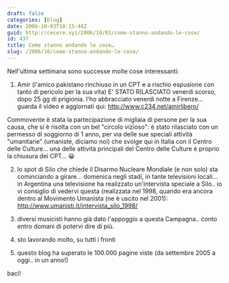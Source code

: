 ```yaml
---
draft: false
categories: [blog]
date: 2006-10-03T10:15:44Z
guid: http://cecere.xyz/2006/10/03/come-stanno-andando-le-cose/
id: 437
title: Come stanno andando le cose…
slug: /2006/10/come-stanno-andando-le-cose/
---
```


Nell'ultima settimana sono successe molte cose interessanti:

1) Amir (l'amico pakistano rinchiuso in un CPT e a rischio espusione con tanto di pericolo per la sua vita) E' STATO RILASCIATO venerdì scorso, dopo 25 gg di prigionia. l'ho abbracciato venerdì notte a Firenze… guarda il video e aggiornati qui: <http://www.c234.net/amirlibero/>

Commovente è stata la partecipazione di migliaia di persone per la sua causa, che si è risolta con un bel "circolo vizioso": è stato rilasciato con un permesso di soggiorno di 1 anno, per via delle sue speciali attività "umanitarie" (umaniste, diciamo noi) che svolge qui in Italia con il Centro delle Culture… una delle attività principali del Centro delle Culture è proprio la chiusura dei CPT… 😀

2) lo spot di Silo che chiede il Disarmo Nucleare Mondiale (e non solo) sta cominciando a girare… domenica negli stadi, in tante televisioni locali… in Argentina una televisione ha realizzato un'intervista speciale a Silo.. io vi consiglio di vedervi questa (realizzata nel 1998, quando era ancora dentro al Movimento Umanista (ne è uscito nel 2001): <a target="_blank" href="http://www.umanisti.it/intervista_silo_1998/">http://www.umanisti.it/intervista_silo_1998/</a>

3) diversi musicisti hanno già dato l'appoggio a questa Campagna.. conto entro domani di potervi dire di più.

4) sto lavorando molto, su tutti i fronti

5) questo blog ha superato le 100.000 pagine viste (da settembre 2005 a oggi.. in un anno!)
  
baci!